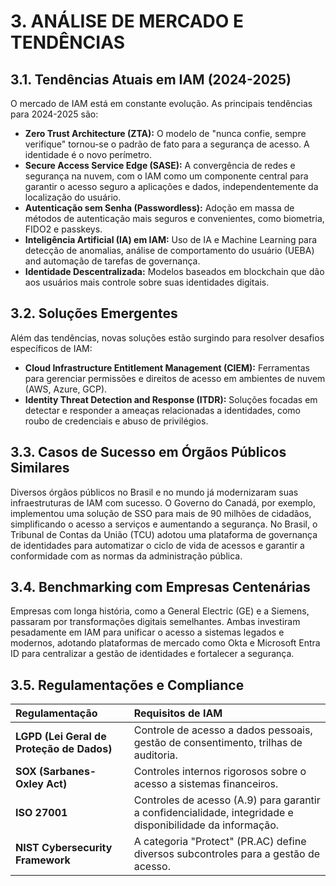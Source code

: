 # 3. ANÁLISE DE MERCADO E TENDÊNCIAS

## 3.1. Tendências Atuais em IAM (2024-2025)

O mercado de IAM está em constante evolução. As principais tendências para 2024-2025 são:

*   **Zero Trust Architecture (ZTA):** O modelo de "nunca confie, sempre verifique" tornou-se o padrão de fato para a segurança de acesso. A identidade é o novo perímetro.
*   **Secure Access Service Edge (SASE):** A convergência de redes e segurança na nuvem, com o IAM como um componente central para garantir o acesso seguro a aplicações e dados, independentemente da localização do usuário.
*   **Autenticação sem Senha (Passwordless):** Adoção em massa de métodos de autenticação mais seguros e convenientes, como biometria, FIDO2 e passkeys.
*   **Inteligência Artificial (IA) em IAM:** Uso de IA e Machine Learning para detecção de anomalias, análise de comportamento do usuário (UEBA) and automação de tarefas de governança.
*   **Identidade Descentralizada:** Modelos baseados em blockchain que dão aos usuários mais controle sobre suas identidades digitais.

## 3.2. Soluções Emergentes

Além das tendências, novas soluções estão surgindo para resolver desafios específicos de IAM:

*   **Cloud Infrastructure Entitlement Management (CIEM):** Ferramentas para gerenciar permissões e direitos de acesso em ambientes de nuvem (AWS, Azure, GCP).
*   **Identity Threat Detection and Response (ITDR):** Soluções focadas em detectar e responder a ameaças relacionadas a identidades, como roubo de credenciais e abuso de privilégios.

## 3.3. Casos de Sucesso em Órgãos Públicos Similares

Diversos órgãos públicos no Brasil e no mundo já modernizaram suas infraestruturas de IAM com sucesso. O Governo do Canadá, por exemplo, implementou uma solução de SSO para mais de 90 milhões de cidadãos, simplificando o acesso a serviços e aumentando a segurança. No Brasil, o Tribunal de Contas da União (TCU) adotou uma plataforma de governança de identidades para automatizar o ciclo de vida de acessos e garantir a conformidade com as normas da administração pública.

## 3.4. Benchmarking com Empresas Centenárias

Empresas com longa história, como a General Electric (GE) e a Siemens, passaram por transformações digitais semelhantes. Ambas investiram pesadamente em IAM para unificar o acesso a sistemas legados e modernos, adotando plataformas de mercado como Okta e Microsoft Entra ID para centralizar a gestão de identidades e fortalecer a segurança.

## 3.5. Regulamentações e Compliance

| Regulamentação | Requisitos de IAM |
| :--- | :--- |
| **LGPD (Lei Geral de Proteção de Dados)** | Controle de acesso a dados pessoais, gestão de consentimento, trilhas de auditoria. |
| **SOX (Sarbanes-Oxley Act)** | Controles internos rigorosos sobre o acesso a sistemas financeiros. |
| **ISO 27001** | Controles de acesso (A.9) para garantir a confidencialidade, integridade e disponibilidade da informação. |
| **NIST Cybersecurity Framework** | A categoria "Protect" (PR.AC) define diversos subcontroles para a gestão de acesso. |
